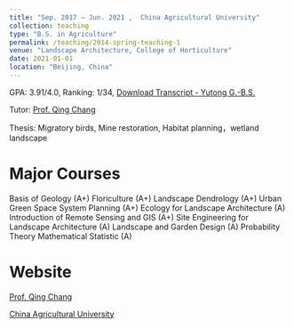 ```yaml
---
title: "Sep. 2017 – Jun. 2021 ,  China Agricultural University"
collection: teaching
type: "B.S. in Agriculture"
permalink: /teaching/2014-spring-teaching-1
venue: "Landscape Architecture, College of Horticulture"
date: 2021-01-01 
location: "Beijing, China"
---
```

GPA: 3.91/4.0, Ranking: 1/34,  [Download Transcript - Yutong G.-B.S.](../_teaching/trans-bs.pdf)


Tutor: [Prof. Qing Chang](https://yyxy.cau.edu.cn/art/2018/2/21/art_29675_42.html)


Thesis: Migratory birds, Mine restoration, Habitat planning，wetland landscape


Major Courses
======
Basis of Geology (A+)
Floriculture (A+)
Landscape Dendrology (A+)
Urban Green Space System Planning (A+)
Ecology for Landscape Architecture (A) 
Introduction of Remote Sensing and GIS (A+)
Site Engineering for Landscape Architecture (A)
Landscape and Garden Design (A) 
Probability Theory Mathematical Statistic (A)


Website
======
[Prof. Qing Chang](https://yyxy.cau.edu.cn/art/2018/2/21/art_29675_42.html)

[China Agricultural University](https://en.cau.edu.cn/)

